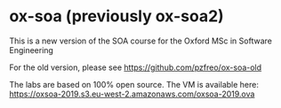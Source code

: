 # ox-soa (previously ox-soa2)
This is a new version of the SOA course for the Oxford MSc in Software Engineering

For the old version, please see https://github.com/pzfreo/ox-soa-old

The labs are based on 100% open source. The VM is available here:
https://oxsoa-2019.s3.eu-west-2.amazonaws.com/oxsoa-2019.ova

